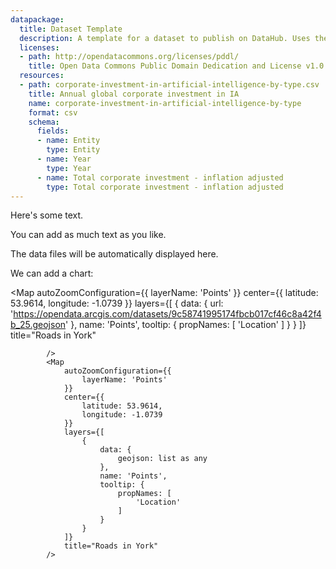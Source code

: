 ```yaml
---
datapackage:
  title: Dataset Template
  description: A template for a dataset to publish on DataHub. Uses the Data Package metadata.
  licenses:
  - path: http://opendatacommons.org/licenses/pddl/
    title: Open Data Commons Public Domain Dedication and License v1.0
  resources:
  - path: corporate-investment-in-artificial-intelligence-by-type.csv
    title: Annual global corporate investment in IA
    name: corporate-investment-in-artificial-intelligence-by-type
    format: csv
    schema:
      fields:
      - name: Entity
        type: Entity
      - name: Year
        type: Year
      - name: Total corporate investment - inflation adjusted
        type: Total corporate investment - inflation adjusted
---
```


Here's some text.

You can add as much text as you like.

The data files will be automatically displayed here.

We can add a chart:

<Map
                autoZoomConfiguration={{
                    layerName: 'Points'
                }}
                center={{
                    latitude: 53.9614,
                    longitude: -1.0739
                }}
                layers={[
                    {
                        data: {
                            url: 'https://opendata.arcgis.com/datasets/9c58741995174fbcb017cf46c8a42f4b_25.geojson'
                        },
                        name: 'Points',
                        tooltip: {
                            propNames: [
                                'Location'
                            ]
                        }
                    }
                ]}
                title="Roads in York"

            />
            <Map
                autoZoomConfiguration={{
                    layerName: 'Points'
                }}
                center={{
                    latitude: 53.9614,
                    longitude: -1.0739
                }}
                layers={[
                    {
                        data: {
                            geojson: list as any
                        },
                        name: 'Points',
                        tooltip: {
                            propNames: [
                                'Location'
                            ]
                        }
                    }
                ]}
                title="Roads in York"
            />


